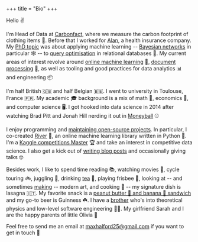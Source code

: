 +++
title = "Bio"
+++

Hello ✌️

I'm Head of Data at [Carbonfact](https://www.carbonfact.com/), where we measure the carbon footprint of clothing items 🍃. Before that I worked for [Alan](https://alan.com/), a health insurance company. My [PhD topic](/blog/phd-about) was about applying machine learning -- [Bayesian networks](https://www.wikiwand.com/en/Bayesian_network) in particular 🕸️ -- to [query optimisation](https://www.wikiwand.com/en/Query_optimization) in relational databases 🤖. My current areas of interest revolve around [online machine learning](https://github.com/online-ml/awesome-online-machine-learning) 🍥, [document processing](https://www.wikiwand.com/en/Document_processing) 🔬, as well as tooling and good practices for data analytics 📊 and engineering 📦

I'm half British 🇬🇧 and half Belgian 🇧🇪. I went to university in Toulouse, France 🇫🇷. My academic 🎓 background is a mix of math 🧮, economics 💸, and computer science 🖥️. I got hooked into data science in 2014 after watching Brad Pitt and Jonah Hill nerding it out in [Moneyball](https://www.imdb.com/title/tt1210166/) ⚾

I enjoy programming and [maintaining open-source projects](https://github.com/MaxHalford/). In particular, I co-created [River](https://github.com/online-ml/river) 🌊, an online machine learning library written in Python 🐍. I'm a [Kaggle competitions Master](https://www.kaggle.com/maxhalford) 🏆 and take an interest in competitive data science. I also get a kick out of [writing blog posts](https://www.hanselman.com/blog/your-words-are-wasted) and occasionally giving talks 🤓

Besides work, I like to spend time reading 📚, watching movies 🍿, cycle touring 🚲, juggling 🤹, drinking [tea](https://www.orwellfoundation.com/the-orwell-foundation/orwell/essays-and-other-works/a-nice-cup-of-tea/) 🍵, playing frisbee 🥏, looking at -- and sometimes [making](https://github.com/MaxHalford/procedural-art) -- modern art, and cooking 🍲 -- my signature dish is lasagna 🇮🇹. My favorite snack is a [peanut butter 🥜 and banana 🍌 sandwich](https://www.ethanrosenthal.com/2020/08/25/optimal-peanut-butter-and-banana-sandwiches/) and my go-to beer is Guinness ☘️. I have a [brother](https://0x5.be/) who's into theoretical physics and low-level software engineering 😵‍💫. My girlfriend Sarah and I are the happy parents of little Olivia 🐤

Feel free to send me an email at [maxhalford25@gmail.com](mailto:maxhalford25@gmail.com) if you want to get in touch 🤝
